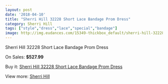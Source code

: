 ```yaml
---
layout: post
date: '2018-04-10'
title: "Sherri Hill 32228 Short Lace Bandage Prom Dress"
category: Sherri Hill
tags: ["style","dress","lace","special","bandage"]
image: http://img.eudances.com/15349-thickbox_default/sherri-hill-32228-short-lace-bandage-prom-dress.jpg
---
```

Sherri Hill 32228 Short Lace Bandage Prom Dress

On Sales: **$527.99**
<a href="https://www.eudances.com/en/sherri-hill/4546-sherri-hill-32228-short-lace-bandage-prom-dress.html"><amp-img layout="responsive" width="600" height="600" src="//img.eudances.com/15349-thickbox_default/sherri-hill-32228-short-lace-bandage-prom-dress.jpg" alt="Sherri Hill 32228 Short Lace Bandage Prom Dress 0" /></a>
<a href="https://www.eudances.com/en/sherri-hill/4546-sherri-hill-32228-short-lace-bandage-prom-dress.html"><amp-img layout="responsive" width="600" height="600" src="//img.eudances.com/15352-thickbox_default/sherri-hill-32228-short-lace-bandage-prom-dress.jpg" alt="Sherri Hill 32228 Short Lace Bandage Prom Dress 1" /></a>
<a href="https://www.eudances.com/en/sherri-hill/4546-sherri-hill-32228-short-lace-bandage-prom-dress.html"><amp-img layout="responsive" width="600" height="600" src="//img.eudances.com/15351-thickbox_default/sherri-hill-32228-short-lace-bandage-prom-dress.jpg" alt="Sherri Hill 32228 Short Lace Bandage Prom Dress 2" /></a>
<a href="https://www.eudances.com/en/sherri-hill/4546-sherri-hill-32228-short-lace-bandage-prom-dress.html"><amp-img layout="responsive" width="600" height="600" src="//img.eudances.com/15350-thickbox_default/sherri-hill-32228-short-lace-bandage-prom-dress.jpg" alt="Sherri Hill 32228 Short Lace Bandage Prom Dress 3" /></a>

Buy it: [Sherri Hill 32228 Short Lace Bandage Prom Dress](https://www.eudances.com/en/sherri-hill/4546-sherri-hill-32228-short-lace-bandage-prom-dress.html "Sherri Hill 32228 Short Lace Bandage Prom Dress")

View more: [Sherri Hill](https://www.eudances.com/en/80-Sherri-Hill "Sherri Hill")